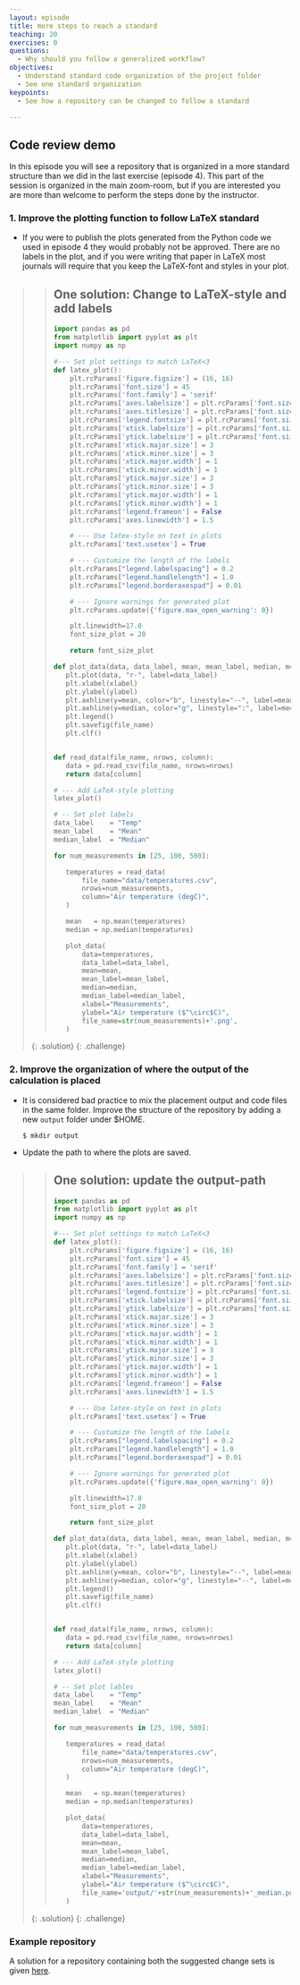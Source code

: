 ```yaml
---
layout: episode
title: more steps to reach a standard
teaching: 20
exercises: 0
questions:
  - Why should you follow a generalized workflow?
objectives:
  - Understand standard code organization of the project folder
  - See one standard organization
keypoints:
  - See how a repository can be changed to follow a standard

---
```


## Code review demo

In this episode you will see a repository that is organized in a more standard structure than we did in the last exercise (episode 4). This part of the session is organized in the main zoom-room, but if you are interested you are more than welcome to perform the steps done by the instructor.


### 1. Improve the plotting function to follow LaTeX standard

- If you were to publish the plots generated from the Python code we used in episode 4 they would probably not be approved. There are no labels in the plot, and if you were writing that paper in LaTeX most journals will require that you keep the LaTeX-font and styles in your plot.



>
> > ## One solution: Change to LaTeX-style and add labels
> >
> > ``` python
> > import pandas as pd
> > from matplotlib import pyplot as plt
> > import numpy as np
> >
> > #--- Set plot settings to match LaTeX<3
> > def latex_plot():
> >     plt.rcParams['figure.figsize'] = (16, 16)
> >     plt.rcParams['font.size'] = 45
> >     plt.rcParams['font.family'] = 'serif'
> >     plt.rcParams['axes.labelsize'] = plt.rcParams['font.size']
> >     plt.rcParams['axes.titlesize'] = plt.rcParams['font.size']
> >     plt.rcParams['legend.fontsize'] = plt.rcParams['font.size']
> >     plt.rcParams['xtick.labelsize'] = plt.rcParams['font.size']
> >     plt.rcParams['ytick.labelsize'] = plt.rcParams['font.size']
> >     plt.rcParams['xtick.major.size'] = 3
> >     plt.rcParams['xtick.minor.size'] = 3
> >     plt.rcParams['xtick.major.width'] = 1
> >     plt.rcParams['xtick.minor.width'] = 1
> >     plt.rcParams['ytick.major.size'] = 3
> >     plt.rcParams['ytick.minor.size'] = 3
> >     plt.rcParams['ytick.major.width'] = 1
> >     plt.rcParams['ytick.minor.width'] = 1
> >     plt.rcParams['legend.frameon'] = False
> >     plt.rcParams['axes.linewidth'] = 1.5
> >
> >     # --- Use latex-style on text in plots
> >     plt.rcParams['text.usetex'] = True
> >
> >     # --- Custumize the length of the labels
> >     plt.rcParams["legend.labelspacing"] = 0.2
> >     plt.rcParams["legend.handlelength"] = 1.0
> >     plt.rcParams["legend.borderaxespad"] = 0.01
> >
> >     # --- Ignore warnings for generated plot
> >     plt.rcParams.update({'figure.max_open_warning': 0})
> >
> >     plt.linewidth=17.0
> >     font_size_plot = 20
> >
> >     return font_size_plot
> >
> > def plot_data(data, data_label, mean, mean_label, median, median_label, xlabel, ylabel, file_name):
> >    plt.plot(data, "r-", label=data_label)
> >    plt.xlabel(xlabel)
> >    plt.ylabel(ylabel)
> >    plt.axhline(y=mean, color="b", linestyle="--", label=mean_label)
> >    plt.axhline(y=median, color="g", linestyle=":", label=median_label)
> >    plt.legend()
> >    plt.savefig(file_name)
> >    plt.clf()
> >
> >
> > def read_data(file_name, nrows, column):
> >    data = pd.read_csv(file_name, nrows=nrows)
> >    return data[column]
> >
> > # --- Add LaTeX-style plotting
> > latex_plot()
> >
> > # -- Set plot labels
> > data_label    = "Temp"
> > mean_label    = "Mean"
> > median_label  = "Median"
> >
> > for num_measurements in [25, 100, 500]:
> >
> >    temperatures = read_data(
> >        file_name="data/temperatures.csv",
> >        nrows=num_measurements,
> >        column="Air temperature (degC)",
> >    )
> >
> >    mean   = np.mean(temperatures)
> >    median = np.median(temperatures)
> >
> >    plot_data(
> >        data=temperatures,
> >        data_label=data_label,
> >        mean=mean,
> >        mean_label=mean_label,
> >        median=median,
> >        median_label=median_label,
> >        xlabel="Measurements",
> >        ylabel="Air temperature ($^\circ$C)",
> >        file_name=str(num_measurements)+'.png',
> >    )
> > ```
> {: .solution}
{: .challenge}




### 2. Improve the organization of where the output of the calculation is placed

- It is considered bad practice to mix the placement output and code files in the same folder. Improve the structure of the repository by adding a new `output` folder under $HOME.
  ```
  $ mkdir output
  ```
- Update the path to where the plots are saved.

>
> > ## One solution: update the output-path
> >
> > ``` python
> > import pandas as pd
> > from matplotlib import pyplot as plt
> > import numpy as np
> >
> > #--- Set plot settings to match LaTeX<3
> > def latex_plot():
> >     plt.rcParams['figure.figsize'] = (16, 16)
> >     plt.rcParams['font.size'] = 45
> >     plt.rcParams['font.family'] = 'serif'
> >     plt.rcParams['axes.labelsize'] = plt.rcParams['font.size']
> >     plt.rcParams['axes.titlesize'] = plt.rcParams['font.size']
> >     plt.rcParams['legend.fontsize'] = plt.rcParams['font.size']
> >     plt.rcParams['xtick.labelsize'] = plt.rcParams['font.size']
> >     plt.rcParams['ytick.labelsize'] = plt.rcParams['font.size']
> >     plt.rcParams['xtick.major.size'] = 3
> >     plt.rcParams['xtick.minor.size'] = 3
> >     plt.rcParams['xtick.major.width'] = 1
> >     plt.rcParams['xtick.minor.width'] = 1
> >     plt.rcParams['ytick.major.size'] = 3
> >     plt.rcParams['ytick.minor.size'] = 3
> >     plt.rcParams['ytick.major.width'] = 1
> >     plt.rcParams['ytick.minor.width'] = 1
> >     plt.rcParams['legend.frameon'] = False
> >     plt.rcParams['axes.linewidth'] = 1.5
> >
> >     # --- Use latex-style on text in plots
> >     plt.rcParams['text.usetex'] = True
> >
> >     # --- Custumize the length of the labels
> >     plt.rcParams["legend.labelspacing"] = 0.2
> >     plt.rcParams["legend.handlelength"] = 1.0
> >     plt.rcParams["legend.borderaxespad"] = 0.01
> >
> >     # --- Ignore warnings for generated plot
> >     plt.rcParams.update({'figure.max_open_warning': 0})
> >
> >     plt.linewidth=17.0
> >     font_size_plot = 20
> >
> >     return font_size_plot
> >
> > def plot_data(data, data_label, mean, mean_label, median, median_label, xlabel, ylabel, file_name):
> >    plt.plot(data, "r-", label=data_label)
> >    plt.xlabel(xlabel)
> >    plt.ylabel(ylabel)
> >    plt.axhline(y=mean, color="b", linestyle="--", label=mean_label)
> >    plt.axhline(y=median, color="g", linestyle="--", label=median_label)
> >    plt.legend()
> >    plt.savefig(file_name)
> >    plt.clf()
> >
> >
> > def read_data(file_name, nrows, column):
> >    data = pd.read_csv(file_name, nrows=nrows)
> >    return data[column]
> >
> > # --- Add LaTeX-style plotting
> > latex_plot()
> >
> > # -- Set plot lables
> > data_label    = "Temp"
> > mean_label    = "Mean"
> > median_label  = "Median"
> >
> > for num_measurements in [25, 100, 500]:
> >
> >    temperatures = read_data(
> >        file_name="data/temperatures.csv",
> >        nrows=num_measurements,
> >        column="Air temperature (degC)",
> >    )
> >
> >    mean   = np.mean(temperatures)
> >    median = np.median(temperatures)
> >
> >    plot_data(
> >        data=temperatures,
> >        data_label=data_label,
> >        mean=mean,
> >        mean_label=mean_label,
> >        median=median,
> >        median_label=median_label,
> >        xlabel="Measurements",
> >        ylabel="Air temperature ($^\circ$C)",
> >        file_name='output/'+str(num_measurements)+'_median.png',
> >    )
> > ```
> {: .solution}
{: .challenge}


### Example repository

A solution for a repository containing both the suggested change sets is given [here](https://github.com/sunnivin/exercise-code-review-better-organization).
